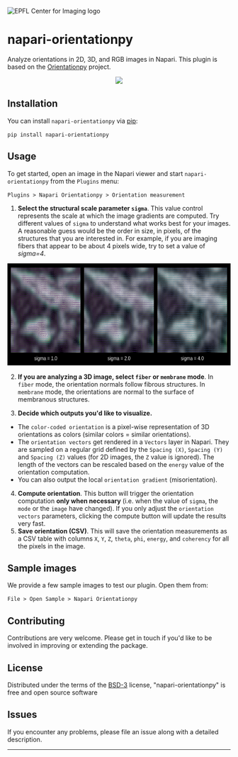 ![EPFL Center for Imaging logo](https://imaging.epfl.ch/resources/logo-for-gitlab.svg)
# napari-orientationpy

Analyze orientations in 2D, 3D, and RGB images in Napari. This plugin is based on the [Orientationpy](https://gitlab.com/epfl-center-for-imaging/orientationpy/) project.

<p align="center">
    <img src="assets/ori_color-1.gif" height="400">
</p>

## Installation

You can install `napari-orientationpy` via [pip]:

    pip install napari-orientationpy

## Usage
To get started, open an image in the Napari viewer and start `napari-orientationpy` from the `Plugins` menu:

```
Plugins > Napari Orientationpy > Orientation measurement
```

1. **Select the structural scale parameter `sigma`**. This value control represents the scale at which the image gradients are computed. Try different values of `sigma` to understand what works best for your images. A reasonable guess would be the order in size, in pixels, of the structures that you are interested in. For example, if you are imaging fibers that appear to be about 4 pixels wide, try to set a value of *sigma=4*.

<p align="center">
    <img src="assets/sigmas.png" height="230">
</p>

2. **If you are analyzing a 3D image, select `fiber` or `membrane` mode**. In `fiber` mode, the orientation normals follow fibrous structures. In `membrane` mode, the orientations are normal to the surface of membranous structures.

3. **Decide which outputs you'd like to visualize.**
  - The `color-coded orientation` is a pixel-wise representation of 3D orientations as colors (similar colors = similar orientations).
  - The `orientation vectors` get rendered in a `Vectors` layer in Napari. They are sampled on a regular grid defined by the `Spacing (X)`, `Spacing (Y)` and `Spacing (Z)` values (for 2D images, the `Z` value is ignored). The length of the vectors can be rescaled based on the `energy` value of the orientation computation.
  - You can also output the local `orientation gradient` (misorientation).

4. **Compute orientation**. This button will trigger the orientation computation **only when necessary** (i.e. when the value of `sigma`, the `mode` or the `image` have changed). If you only adjust the `orientation vectors` parameters, clicking the compute button will update the results very fast.
5. **Save orientation (CSV)**. This will save the orientation measurements as a CSV table with columns `X`, `Y`, `Z`, `theta`, `phi`, `energy`, and `coherency` for all the pixels in the image. 

## Sample images

We provide a few sample images to test our plugin. Open them from:

```
File > Open Sample > Napari Orientationpy
```

## Contributing

Contributions are very welcome. Please get in touch if you'd like to be involved in improving or extending the package.

## License

Distributed under the terms of the [BSD-3] license,
"napari-orientationpy" is free and open source software

## Issues

If you encounter any problems, please file an issue along with a detailed description.

----------------------------------

[napari]: https://github.com/napari/napari
[BSD-3]: http://opensource.org/licenses/BSD-3-Clause
[pip]: https://pypi.org/project/pip/

